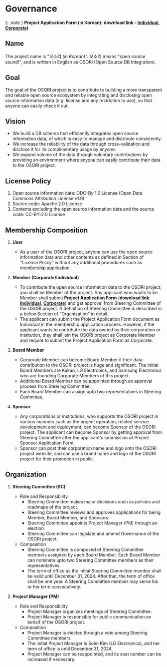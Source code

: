 # Governance

{: .note }
**Project Application Form (in Korean): download link - [Individual](https://github.com/osori-db/osori-db.github.io/blob/main/assets/docs/%EC%98%A4%EC%86%8C%EB%A6%AC%20%ED%94%84%EB%A1%9C%EC%A0%9D%ED%8A%B8%20%EA%B0%80%EC%9E%85%EC%8B%A0%EC%B2%AD%EC%84%9C(%EA%B0%9C%EC%9D%B8).docx), [Corporate](https://github.com/osori-db/osori-db.github.io/blob/main/assets/docs/%EC%98%A4%EC%86%8C%EB%A6%AC%20%ED%94%84%EB%A1%9C%EC%A0%9D%ED%8A%B8%20%EA%B0%80%EC%9E%85%EC%8B%A0%EC%B2%AD%EC%84%9C(%EA%B8%B0%EC%97%85).docx))**

## Name
The project name is "오소리 _(in Korean)_". 오소리 means "open source sound!", and is written in English as OSORI (Open Source DB Integration).

## Goal
The goal of the OSORI project is to contribute to building a more transparent and reliable open source ecosystem by integrating and disclosing open source information data (e.g. license and any restriction to use), so that anyone can easily check it out.

## Vision
- We build a DB schema that efficiently integrates open source information data, of which is easy to manage and distribute consistently.
- We increase the reliability of the data through cross-validation and disclose it for its complimentary usage by anyone.
- We expand volume of the data through voluntary contributions by providing an environment where anyone can easily contribute their data to the OSORI project.

## License Policy
1. Open source information data: ODC-By 1.0 License (Open Data Commons Attribution License v1.0)
2. Source code: Apache 2.0 License
3. Contents excluding the open source information data and the source code: CC-BY-2.0 License

## Membership Composition

1. **User**
   - As a user of the OSORI project, anyone can use the open source information data and other contents as defined in Section of "License Policy" without any additional procedures such as membership application.

2. **Member (Corporate/Individual)**
   - To contribute the open source information data to the OSORI project, you shall be Member of the project. Any applicant who wants to be Member shall submit **Project Application Form** (**download link**: [**Individual**](https://github.com/osori-db/osori-db.github.io/blob/main/assets/docs/%EC%98%A4%EC%86%8C%EB%A6%AC%20%ED%94%84%EB%A1%9C%EC%A0%9D%ED%8A%B8%20%EA%B0%80%EC%9E%85%EC%8B%A0%EC%B2%AD%EC%84%9C(%EA%B0%9C%EC%9D%B8).docx), [**Corporate**](https://github.com/osori-db/osori-db.github.io/blob/main/assets/docs/%EC%98%A4%EC%86%8C%EB%A6%AC%20%ED%94%84%EB%A1%9C%EC%A0%9D%ED%8A%B8%20%EA%B0%80%EC%9E%85%EC%8B%A0%EC%B2%AD%EC%84%9C(%EA%B8%B0%EC%97%85).docx)) and get approval from Steering Committee of the OSORI project. A definition of Steering Committee is described in a below Section of "Organization" in detail.
   - The applicant can submit the Project Application Form document as Individual in the membership application process. However, if the applicant wants to contribute the data owned by their corporation or institution, they shall join the OSORI project as Corporate Member and require to submit the Project Application Form as Corporate.

3. **Board Member**
   - Corporate Member can become Board Member if their data contribution to the OSORI project is huge and significant. The initial Board Members are Kakao, LG Electronics, and Samsung Electronics who are founding Corporate Members of this project.
   - Additional Board Member can be appointed through an approval process from Steering Committee.
   - Each Board Member can assign upto two representatives in Steering Committee.

4. **Sponsor**
   - Any corporations or institutions, who supports the OSORI project in various manners such as the project operation, related service development and deployment, can become Sponsor of the OSORI project. The applicant can become Sponsor by getting approval from Steering Committee after the applicant's submission of Project Sponsor Application Form.
   - Sponsor can post their corporation name and logo onto the OSORI project website, and can use a brand name and logo of the OSORI project for their promotion in public.

## Organization
1. **Steering Committee (SC)**
   - Role and Responsibility
     - Steering Committee makes major decisions such as policies and roadmaps of the project.
     - Steering Committee reviews and approves applications for being Member, Board Member, and Sponsors.
     - Steering Committee appoints Project Manager (PM) through an election. 
     - Steering Committee can legislate and amend Governance of the OSORI project.
   - Composition
     - Steering Committee is composed of Steering Committee members assigned by each Board Member. Each Board Member can nominate upto two Steering Committee members as their representatives.
     - The term of office as the initial Steering Committee member shall be valid until December 31, 2024. After that, the term of office shall be one year. A Steering Committee member may serve his or her term consecutively.

2. **Project Manager (PM)**
   - Role and Responsibility
     - Project Manager organizes meetings of Steering Committee.
     - Project Manager is responsible for public communication on behalf of the OSORI project.
   - Composition
     - Project Manager is elected through a vote among Steering Committee members.
     - The initial Project Manager is Soim Kim (LG Electronics), and her term of office is until December 31, 2024.
     - Project Manager can be reappointed, and its seat number can be increased if necessary.
